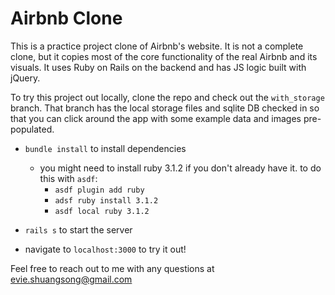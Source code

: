 # Airbnb Clone

This is a practice project clone of Airbnb's website. It is not a complete clone, but it copies most of the core functionality of the real Airbnb and its visuals. It uses Ruby on Rails on the backend and has JS logic built with jQuery.

To try this project out locally, clone the repo and check out the `with_storage` branch. That branch has the local storage files and sqlite DB checked in so that you can click around the app with some example data and images pre-populated.

- `bundle install` to install dependencies
  - you might need to install ruby 3.1.2 if you don't already have it. to do this with `asdf`:
    - `asdf plugin add ruby`
    - `adsf ruby install 3.1.2`
    - `asdf local ruby 3.1.2`

- `rails s` to start the server

- navigate to `localhost:3000` to try it out!

Feel free to reach out to me with any questions at evie.shuangsong@gmail.com
